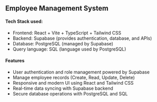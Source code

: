 ## Employee Management System

#### Tech Stack used:

- Frontend: React + Vite + TypeScript + Tailwind CSS
- Backend: Supabase (provides authentication, database, and APIs)
- Database: PostgreSQL (managed by Supabase)
- Query language: SQL (language used by PostgreSQL)

#### Features

- User authentication and role management powered by Supabase
- Manage employee records (Create, Read, Update, Delete)
- Responsive and modern UI using React and Tailwind CSS
- Real-time data syncing with Supabase backend
- Secure database operations with PostgreSQL and SQL

